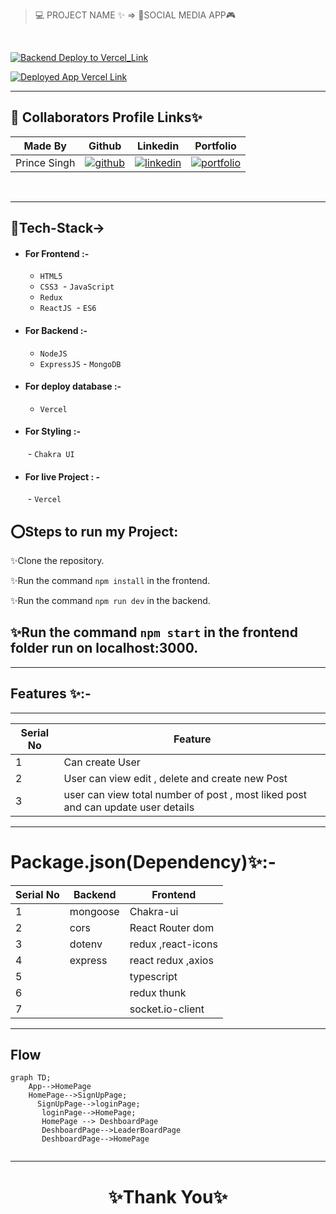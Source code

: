 > 💻 PROJECT NAME ✨ => 🌙SOCIAL MEDIA APP🎮
> 
<br>

[![Backend Deploy to Vercel_Link](https://img.shields.io/badge/Backend_Deployed_Vercel_Link-0A66C2?style=for-the-badge&logo=ko-fi&logoColor=white)](https://socialbackend.vercel.app/)

[![Deployed App Vercel Link](https://img.shields.io/badge/Deployed_App_Vercel_Link-000?style=for-the-badge&logo=ko-fi&logoColor=white)](https://socialmediaapp-c1fa.vercel.app/)

---

## 🔗 Collaborators Profile Links✨



| Made By | Github                                                                                                                                   | Linkedin                                                                                                                                                            | Portfolio                                                                                                                                    |
| ------------- | ---------------------------------------------------------------------------------------------------------------------------------------- | ------------------------------------------------------------------------------------------------------------------------------------------------------------------- | -------------------------------------------------------------------------------------------------------------------------------------------- |
| Prince Singh | [![github](https://img.shields.io/badge/github-1DA1F2?style=for-the-badge&logo=github&logoColor=white)](https://github.com/mrprincesingh)| [![linkedin](https://img.shields.io/badge/linkedin-0A66C2?style=for-the-badge&logo=linkedin&logoColor=white)](https://www.linkedin.com/in/prince-singh-a35963199/) |[![portfolio](https://img.shields.io/badge/my_portfolio-000?style=for-the-badge&logo=ko-fi&logoColor=white)](https://mrprincesingh.github.io/) | 


<br>

---
## 💫Tech-Stack->

- #### For Frontend :-
   - `HTML5`
  - `CSS3`
  - `JavaScript `
   - `Redux`
  - `ReactJS`
   - `ES6 `

- #### For Backend :-
   - `NodeJS`
   - `ExpressJS`
    - `MongoDB `
- #### For deploy database :- 
    
     - `Vercel`
   

- #### For Styling :-  
   - `Chakra UI `
   

- #### For live Project : -
   - `Vercel`

 ## ⭕Steps to run my Project:

✨Clone the repository.

✨Run the command `npm install` in the frontend.

✨Run the command `npm run dev` in the backend.

✨Run the command `npm start` in the frontend folder run on localhost:3000.
---


---
## Features ✨:-
---
 | Serial No            | Feature                                                              |
| ----------------- | ------------------------------------------------------------------ |
| 1 | Can create User |
| 2 | User can view edit , delete and create new Post |
| 3 | user can view total number of post , most liked post and can update user details |


---
# Package.json(Dependency)✨:-

 | Serial No            | Backend                      |  Frontend      |
| ----------------- | -------------------|------------------------ |
| 1 | mongoose |   Chakra-ui |
| 2 | cors |  React Router dom |
| 3 | dotenv |    redux ,react-icons |
| 4 | express  |  react redux ,axios |
| 5 | | typescript |
| 6 |  | redux thunk |
| 7 |  | socket.io-client |

---

## Flow

```mermaid
graph TD;
    App-->HomePage
    HomePage-->SignUpPage;
      SignUpPage-->loginPage;
       loginPage-->HomePage;
       HomePage --> DeshboardPage
       DeshboardPage-->LeaderBoardPage
       DeshboardPage-->HomePage
     
```
---



<h1 align="center">✨Thank You✨</h1>

